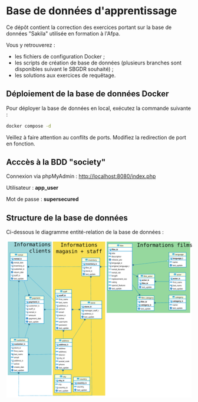 # Base de données d'apprentissage

Ce dépôt contient la correction des exercices portant sur la base de données "Sakila" utilisée en formation à l'Afpa.

Vous y retrouverez :
- les fichiers de configuration Docker ;
- les scripts de création de base de données (plusieurs branches sont disponibles suivant le SBGDR souhaité) ;
- les solutions aux exercices de requêtage.


## Déploiement de la base de données Docker

Pour déployer la base de données en local, exécutez la commande suivante :
```bash
docker compose -d
```

Veillez à faire attention au conflits de ports.
Modifiez la redirection de port en fonction.

## Acccès à la BDD "society"

Connexion via phpMyAdmin : [http://localhost:8080/index.php](http://localhost:8080/index.php)

Utilisateur : **app_user**

Mot de passe : **supersecured**

## Structure de la base de données

Ci-dessous le diagramme entité-relation de la base de données :

![Image de la structure de la base de données Sakila](./sakila.svg)
